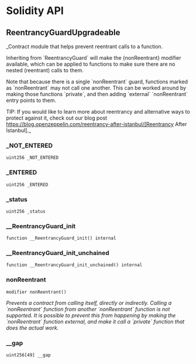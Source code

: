 # Solidity API

## ReentrancyGuardUpgradeable

_Contract module that helps prevent reentrant calls to a function.

Inheriting from &#x60;ReentrancyGuard&#x60; will make the {nonReentrant} modifier
available, which can be applied to functions to make sure there are no nested
(reentrant) calls to them.

Note that because there is a single &#x60;nonReentrant&#x60; guard, functions marked as
&#x60;nonReentrant&#x60; may not call one another. This can be worked around by making
those functions &#x60;private&#x60;, and then adding &#x60;external&#x60; &#x60;nonReentrant&#x60; entry
points to them.

TIP: If you would like to learn more about reentrancy and alternative ways
to protect against it, check out our blog post
https://blog.openzeppelin.com/reentrancy-after-istanbul/[Reentrancy After Istanbul]._

### _NOT_ENTERED

```solidity
uint256 _NOT_ENTERED
```

### _ENTERED

```solidity
uint256 _ENTERED
```

### _status

```solidity
uint256 _status
```

### __ReentrancyGuard_init

```solidity
function __ReentrancyGuard_init() internal
```

### __ReentrancyGuard_init_unchained

```solidity
function __ReentrancyGuard_init_unchained() internal
```

### nonReentrant

```solidity
modifier nonReentrant()
```

_Prevents a contract from calling itself, directly or indirectly.
Calling a &#x60;nonReentrant&#x60; function from another &#x60;nonReentrant&#x60;
function is not supported. It is possible to prevent this from happening
by making the &#x60;nonReentrant&#x60; function external, and make it call a
&#x60;private&#x60; function that does the actual work._

### __gap

```solidity
uint256[49] __gap
```

